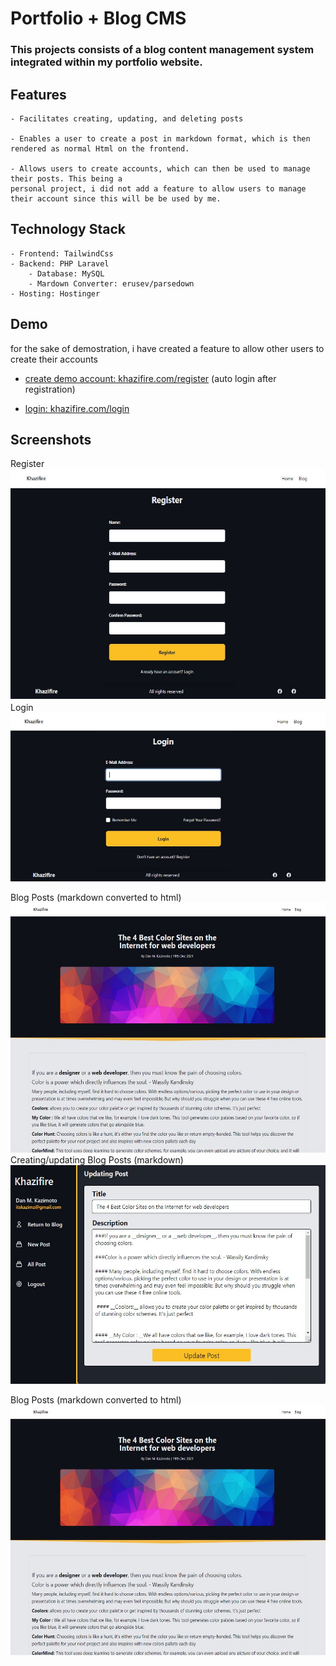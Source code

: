 # Portfolio + Blog CMS
### This projects consists of a blog content management system integrated within my portfolio website. 

## Features
```
- Facilitates creating, updating, and deleting posts

- Enables a user to create a post in markdown format, which is then rendered as normal Html on the frontend.

- Allows users to create accounts, which can then be used to manage their posts. This being a 
personal project, i did not add a feature to allow users to manage their account since this will be be used by me.

```
## Technology Stack
```
- Frontend: TailwindCss
- Backend: PHP Laravel
    - Database: MySQL
    - Mardown Converter: erusev/parsedown
- Hosting: Hostinger
```
## Demo
for the sake of demostration, i have created a feature to allow other users to create their accounts
- [create demo account: khazifire.com/register](https://khazifire.com/register)  (auto login after registration)

- [login: khazifire.com/login](https://khazifire.com/register)


## Screenshots
Register
<br>
<img src="./images/other/register.jpg" height="370">
<br>
Login
<br>
<img src="./images/other/login.jpg" height="270">
<br>

Blog Posts (markdown converted to html)
<br>
<img src="./images/other/post.jpg" height="400">
<br>
Creating/updating Blog Posts (markdown)
<br>
<img src="./images/other/updating .jpg" height="350">
<br>

Blog Posts (markdown converted to html)
<br>
<img src="./images/other/post.jpg" height="400">






